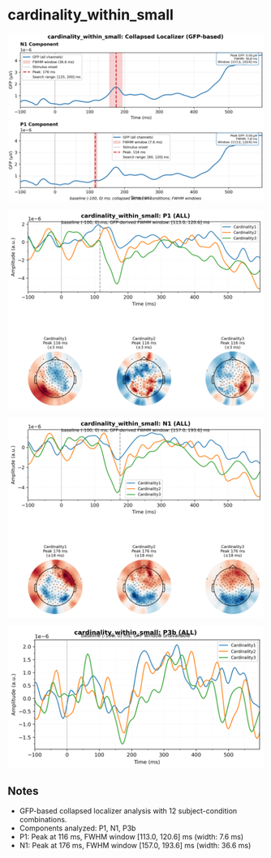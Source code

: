 # cardinality_within_small

![figure](docs/assets/plots/cardinality_within_small/cardinality_within_small-collapsed_localizer.png)

![figure](docs/assets/plots/cardinality_within_small/cardinality_within_small-P1.png)

![figure](docs/assets/plots/cardinality_within_small/cardinality_within_small-N1.png)

![figure](docs/assets/plots/cardinality_within_small/cardinality_within_small-P3b.png)


## Notes

- GFP-based collapsed localizer analysis with 12 subject-condition combinations.
- Components analyzed: P1, N1, P3b
- P1: Peak at 116 ms, FWHM window [113.0, 120.6] ms (width: 7.6 ms)
- N1: Peak at 176 ms, FWHM window [157.0, 193.6] ms (width: 36.6 ms)
